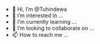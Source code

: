 - 👋 Hi, I’m @Tuhindewa
- 👀 I’m interested in ...
- 🌱 I’m currently learning ...
- 💞️ I’m looking to collaborate on ...
- 📫 How to reach me ...

<!---
Tuhindewa/Tuhindewa is a ✨ special ✨ repository because its `README.md` (this file) appears on your GitHub profile.
You can click the Preview link to take a look at your changes.
--->
